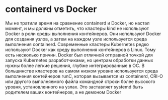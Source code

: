 # containerd vs Docker

Мы не тратили время на сравнение containerd и Docker, но настал момент, и мы должны отметить, что кластеры kind не используют Docker в роли среды выполнения контейнеров. Они используют Docker для создания узлов, а затем на каждом узле используется среда выполнения containerd. Современные кластеры Kubernetes редко используют Docker
как среду выполнения контейнеров в Linux. Тому есть несколько причин. Docker был отличной отправной точкой для запуска Kubernetes разработчиками, но центрам обработки данных нужны более легкие решения,
глубже интегрированные в ОС. В большинстве кластеров на самом низком уровне используется среда выполнения контейнеров runC, которая вызывается из containerd, CRI-O или другого выполняемого файла командной строки более высокого уровня, установленного на узлах. Это
заставляет systemd быть родителем ваших контейнеров, а не демоном Docker